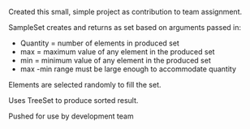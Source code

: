 Created this small, simple project as contribution to team assignment.


SampleSet creates and returns as set based on arguments passed in:
   * Quantity = number of elements in produced set
   * max = maximum value of any element in the produced set
   * min = minimum value of any element in the produced set
   * max -min range must be large enough to accommodate quantity

Elements are selected randomly to fill the set.

Uses TreeSet to produce sorted result.

Pushed for use by development team